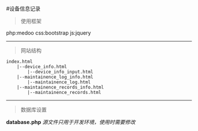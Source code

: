 #设备信息记录

>使用框架

php:medoo
css:bootstrap
js:jquery

***
>网站结构


	index.html
 		|--device_info.html
			|--device_info_input.html
 		|--maintainence_log_info.html
  			|--maintainence_log.html
 		|--maintainence_records_info.html
  			|--maintainence_records.html

***
>数据库设置


**database.php**
*源文件只用于开发环境，使用时需要修改*
